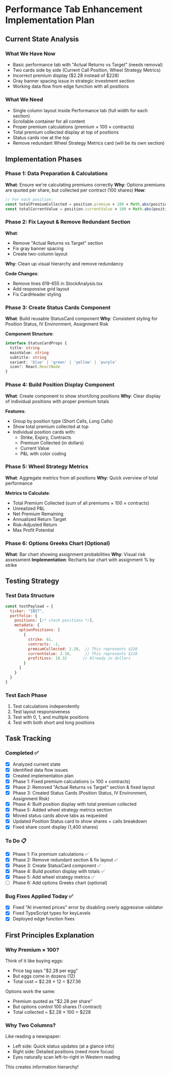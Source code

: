 # Performance Tab Enhancement Implementation Plan

## Current State Analysis

### What We Have Now
- Basic performance tab with "Actual Returns vs Target" (needs removal)
- Two cards side by side (Current Call Position, Wheel Strategy Metrics)
- Incorrect premium display ($2.28 instead of $228)
- Gray banner spacing issue in strategic investment section
- Working data flow from edge function with all positions

### What We Need
- Single column layout inside Performance tab (full width for each section)
- Scrollable container for all content
- Proper premium calculations (premium × 100 × contracts)
- Total premium collected display at top of positions
- Status cards row at the top
- Remove redundant Wheel Strategy Metrics card (will be its own section)

## Implementation Phases

### Phase 1: Data Preparation & Calculations
**What**: Ensure we're calculating premiums correctly
**Why**: Options premiums are quoted per share, but collected per contract (100 shares)
**How**:
```typescript
// For each position:
const totalPremiumCollected = position.premium × 100 × Math.abs(position.contracts)
const totalCurrentValue = position.currentValue × 100 × Math.abs(position.contracts)
```

### Phase 2: Fix Layout & Remove Redundant Section
**What**: 
- Remove "Actual Returns vs Target" section
- Fix gray banner spacing
- Create two-column layout

**Why**: Clean up visual hierarchy and remove redundancy

**Code Changes**:
- Remove lines 619-655 in StockAnalysis.tsx
- Add responsive grid layout
- Fix CardHeader styling

### Phase 3: Create Status Cards Component
**What**: Build reusable StatusCard component
**Why**: Consistent styling for Position Status, IV Environment, Assignment Risk

**Component Structure**:
```typescript
interface StatusCardProps {
  title: string
  mainValue: string
  subtitle: string
  variant: 'blue' | 'green' | 'yellow' | 'purple'
  icon?: React.ReactNode
}
```

### Phase 4: Build Position Display Component
**What**: Create component to show short/long positions
**Why**: Clear display of individual positions with proper premium totals

**Features**:
- Group by position type (Short Calls, Long Calls)
- Show total premium collected at top
- Individual position cards with:
  - Strike, Expiry, Contracts
  - Premium Collected (in dollars)
  - Current Value
  - P&L with color coding

### Phase 5: Wheel Strategy Metrics
**What**: Aggregate metrics from all positions
**Why**: Quick overview of total performance

**Metrics to Calculate**:
- Total Premium Collected (sum of all premiums × 100 × contracts)
- Unrealized P&L
- Net Premium Remaining
- Annualized Return Target
- Risk-Adjusted Return
- Max Profit Potential

### Phase 6: Options Greeks Chart (Optional)
**What**: Bar chart showing assignment probabilities
**Why**: Visual risk assessment
**Implementation**: Recharts bar chart with assignment % by strike

## Testing Strategy

### Test Data Structure
```javascript
const testPayload = {
  ticker: "IBIT",
  portfolio: {
    positions: [/* stock positions */],
    metadata: {
      optionPositions: [
        {
          strike: 61,
          contracts: -1,
          premiumCollected: 2.28,  // This represents $228
          currentValue: 2.10,      // This represents $210
          profitLoss: 18.32       // Already in dollars
        }
      ]
    }
  }
}
```

### Test Each Phase
1. Test calculations independently
2. Test layout responsiveness
3. Test with 0, 1, and multiple positions
4. Test with both short and long positions

## Task Tracking

### Completed ✅
- [x] Analyzed current state
- [x] Identified data flow issues
- [x] Created implementation plan
- [x] Phase 1: Fixed premium calculations (× 100 × contracts)
- [x] Phase 2: Removed "Actual Returns vs Target" section & fixed layout
- [x] Phase 3: Created Status Cards (Position Status, IV Environment, Assignment Risk)
- [x] Phase 4: Built position display with total premium collected
- [x] Phase 5: Added wheel strategy metrics section
- [x] Moved status cards above tabs as requested
- [x] Updated Position Status card to show shares + calls breakdown
- [x] Fixed share count display (1,400 shares)

### To Do 📋
- [x] Phase 1: Fix premium calculations ✅
- [x] Phase 2: Remove redundant section & fix layout ✅
- [x] Phase 3: Create StatusCard component ✅
- [x] Phase 4: Build position display with totals ✅
- [x] Phase 5: Add wheel strategy metrics ✅
- [ ] Phase 6: Add options Greeks chart (optional)

### Bug Fixes Applied Today ✅
- [x] Fixed "AI invented prices" error by disabling overly aggressive validator
- [x] Fixed TypeScript types for keyLevels
- [x] Deployed edge function fixes

## First Principles Explanation

### Why Premium × 100?
Think of it like buying eggs:
- Price tag says "$2.28 per egg"
- But eggs come in dozens (12)
- Total cost = $2.28 × 12 = $27.36

Options work the same:
- Premium quoted as "$2.28 per share"
- But options control 100 shares (1 contract)
- Total collected = $2.28 × 100 = $228

### Why Two Columns?
Like reading a newspaper:
- Left side: Quick status updates (at a glance info)
- Right side: Detailed positions (need more focus)
- Eyes naturally scan left-to-right in Western reading

This creates information hierarchy!
